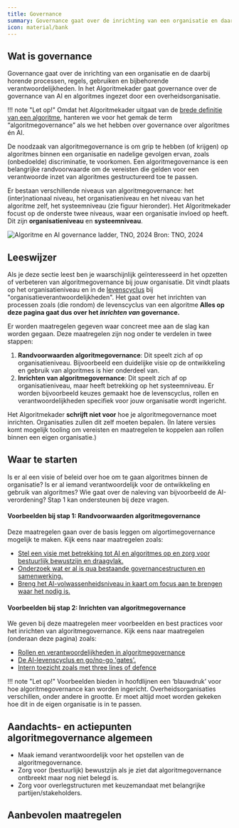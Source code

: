 ```yaml
---
title: Governance
summary: Governance gaat over de inrichting van een organisatie en daar bijbehorende processen en verantwoordelijkheden.
icon: material/bank
---
```


## Wat is governance

Governance gaat over de inrichting van een organisatie en de daarbij horende processen, regels, gebruiken en bijbehorende verantwoordelijkheden. 
In het Algoritmekader gaat governance over de governance van AI en algoritmes ingezet door een overheidsorganisatie. 

!!! note "Let op!"
    Omdat het Algoritmekader uitgaat van de [brede definitie van een algoritme](../overhetalgoritmekader/definities.md), hanteren we voor het gemak de term “algoritmegovernance” als we het hebben over governance over algoritmes én AI. 

De noodzaak van algoritmegovernance is om grip te hebben (of krijgen) op algoritmes binnen een organisatie en nadelige gevolgen ervan, zoals (onbedoelde) discriminatie, te voorkomen. 
Een algoritmegovernance is een belangrijke randvoorwaarde om de vereisten die gelden voor een verantwoorde inzet van algoritmes gestructureerd toe te passen.

Er bestaan verschillende niveaus van algoritmegovernance: het (inter)nationaal niveau, het organisatieniveau en het niveau van het algoritme zelf, het systeemniveau (zie figuur hieronder). 
Het Algoritmekader focust op de onderste twee niveaus, waar een organisatie invloed op heeft.
Dit zijn **organisatieniveau** en **systeemniveau**.

![Algoritme en AI governance ladder, TNO, 2024](https://github.com/user-attachments/assets/e6102b7f-347b-447a-83e5-bc423ad031c3)
Bron: TNO, 2024

## Leeswijzer

Als je deze sectie leest ben je waarschijnlijk geïnteresseerd in het opzetten of verbeteren van algoritmegovernance bij jouw organisatie. Dit vindt plaats op het organisatieniveau en in de [levenscyclus](../levenscyclus/index.md) bij "organisatieverantwoordelijkheden". Het gaat over het inrichten van processen zoals (die rondom) de levenscyclus van een algoritme **Alles op deze pagina gaat dus over het _inrichten van_ governance.**

Er worden maatregelen gegeven waar concreet mee aan de slag kan worden gegaan. Deze maatregelen zijn nog onder te verdelen in twee stappen:

1. **Randvoorwaarden algoritmegovernance**: Dit speelt zich af op organisatieniveau. Bijvoorbeeld een duidelijke visie op de ontwikkeling en gebruik van algoritmes is hier onderdeel van.
2. **Inrichten van algoritmegovernance**: Dit speelt zich af op organisatieniveau, maar heeft betrekking op het systeemniveau. Er worden bijvoorbeeld keuzes gemaakt hoe de levenscyclus, rollen en verantwoordelijkheden specifiek voor jouw organisatie wordt ingericht.

Het Algoritmekader **schrijft niet voor** hoe je algoritmegovernance moet inrichten. Organisaties zullen dit zelf moeten bepalen. (In latere versies komt mogelijk tooling om vereisten en maatregelen te koppelen aan rollen binnen een eigen organisatie.)

## Waar te starten 
Is er al een visie of beleid over hoe om te gaan algoritmes binnen de organisatie? Is er al iemand verantwoordelijk voor de ontwikkeling en gebruik van algoritmes? Wie gaat over de naleving van bijvoorbeeld de AI-verordening? Stap 1 kan ondersteunen bij deze vragen. 

#### Voorbeelden bij stap 1: Randvoorwaarden algoritmegovernance
Deze maatregelen gaan over de basis leggen om algortimegovernance mogelijk te maken. Kijk eens naar maatregelen zoals:

* [Stel een visie met betrekking tot AI en algoritmes op en zorg voor bestuurlijk bewustzijn en draagvlak.](../voldoen-aan-wetten-en-regels/maatregelen/0-org-04-politiek-bestuurlijke-verantwoordelijkheid.md)
* [Onderzoek wat er al is qua bestaande governancestructuren en samenwerking.](../voldoen-aan-wetten-en-regels/maatregelen/0-org-05-bestaande-governance.md)
* [Breng het AI-volwassenheidsniveau in kaart om focus aan te brengen waar het nodig is.](../voldoen-aan-wetten-en-regels/maatregelen/0-org-06-volwassenheidsmodel.md)

#### Voorbeelden bij stap 2: Inrichten van algoritmegovernance
We geven bij deze maatregelen meer voorbeelden en best practices voor het inrichten van algoritmegovernance. Kijk eens naar maatregelen (onderaan deze pagina) zoals:

* [Rollen en verantwoordelijkheden in algoritmegovernance](../voldoen-aan-wetten-en-regels/maatregelen/0-org-10-inrichten-taken-en-verantwoordelijkheden-algoritmegovernance.md)
* [De AI-levenscyclus en go/no-go 'gates'.](../voldoen-aan-wetten-en-regels/maatregelen/0-org-08-beslismoment-levenscyclus.md)
* [Intern toezicht zoals met three lines of defence](../voldoen-aan-wetten-en-regels/maatregelen/0-org-07-intern-toezicht.md)

!!! note "Let op!"
    Voorbeelden bieden in hoofdlijnen een ‘blauwdruk’ voor hoe algoritmegovernance kan worden ingericht. 
    Overheidsorganisaties verschillen, onder andere in grootte. 
    Er moet altijd moet worden gekeken hoe dit in de eigen organisatie is in te passen. 
 

## Aandachts- en actiepunten algoritmegovernance algemeen
* Maak iemand verantwoordelijk voor het opstellen van de algoritmegovernance.
* Zorg voor (bestuurlijk) bewustzijn als je ziet dat algoritmegovernance ontbreekt maar nog niet belegd is.
* Zorg voor overlegstructuren met keuzemandaat met belangrijke partijen/stakeholders.

## Aanbevolen maatregelen

<!-- list_maatregelen onderwerp/governance no-levenscyclus no-search no-onderwerp no-rol  -->
